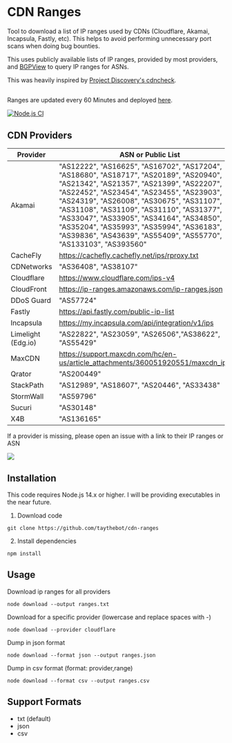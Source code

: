 # CDN Ranges
Tool to download a list of IP ranges used by CDNs (Cloudflare, Akamai, Incapsula, Fastly, etc). This helps to avoid performing unnecessary port scans when doing bug bounties.

This uses publicly available lists of IP ranges, provided by most providers, and [BGPView](https://bgpview.io/) to query IP ranges for ASNs.

This was heavily inspired by [Project Discovery's cdncheck](https://github.com/projectdiscovery/cdncheck).

## 
Ranges are updated every 60 Minutes and deployed [here](https://github.com/YujiKakeya/cdn-ranges/tree/main/output).

[![Node.js CI](https://github.com/YujiKakeya/cdn-ranges/actions/workflows/node.js.yml/badge.svg)](https://github.com/YujiKakeya/cdn-ranges/actions/workflows/node.js.yml)

## CDN Providers
Provider | ASN or Public List
--- | ---
Akamai | "AS12222", "AS16625", "AS16702", "AS17204", "AS18680", "AS18717", "AS20189", "AS20940", "AS21342", "AS21357", "AS21399", "AS22207", "AS22452", "AS23454", "AS23455", "AS23903", "AS24319", "AS26008", "AS30675", "AS31107", "AS31108", "AS31109", "AS31110", "AS31377", "AS33047", "AS33905", "AS34164", "AS34850", "AS35204", "AS35993", "AS35994", "AS36183", "AS39836", "AS43639", "AS55409", "AS55770", "AS133103", "AS393560"
CacheFly |  https://cachefly.cachefly.net/ips/rproxy.txt
CDNetworks | "AS36408", "AS38107"
Cloudflare | https://www.cloudflare.com/ips-v4
CloudFront | https://ip-ranges.amazonaws.com/ip-ranges.json
DDoS Guard | "AS57724"
Fastly | https://api.fastly.com/public-ip-list
Incapsula | https://my.incapsula.com/api/integration/v1/ips
Limelight (Edg.io) | "AS22822", "AS23059", "AS26506","AS38622", "AS55429"
MaxCDN | https://support.maxcdn.com/hc/en-us/article_attachments/360051920551/maxcdn_ips.txt
Qrator | "AS200449"
StackPath | "AS12989", "AS18607", "AS20446", "AS33438"
StormWall | "AS59796"
Sucuri | "AS30148"
X4B | "AS136165"


If a provider is missing, please open an issue with a link to their IP ranges or ASN

![](example.png)

## Installation
This code requires Node.js 14.x or higher. I will be providing executables in the near future.

1. Download code
```
git clone https://github.com/taythebot/cdn-ranges
```

2. Install dependencies
```
npm install
```


## Usage
Download ip ranges for all providers
```
node download --output ranges.txt
```

Download for a specific provider (lowercase and replace spaces with -)
```
node download --provider cloudflare
```

Dump in json format
```
node download --format json --output ranges.json
```

Dump in csv format (format: provider,range)
```
node download --format csv --output ranges.csv
```

## Support Formats
* txt (default)
* json
* csv
